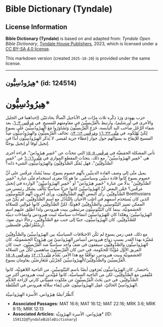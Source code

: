 # Bible Dictionary (Tyndale)

## License Information

**Bible Dictionary (Tyndale)** is based on and adapted from: _Tyndale Open Bible Dictionary_, [Tyndale House Publishers](https://tyndaleopenresources.com/), 2023, which is licensed under a [CC BY-SA 4.0 license](https://creativecommons.org/licenses/by-sa/4.0/legalcode.en).

This markdown version (created `2025-10-20`) is provided under the same license.



--------------------------------

## هِيرُودُسِيُّون* (id: 124514)

هِيرُودُسِيُّون\*
=================

حزب يهودي وَرَدَ ذِكْره ثلاث مرَّات في الأناجيل اتِّصالًا بحادثتَيْن (إحداهما في الجليل والأخرى في أورشليم)، وارتبط بالْفَرِّيسِيِّينَ في مقاومتهم للمسيح. في [مَرقُس ٣: ٦](https://ref.ly/Mark3:6)، بعد شفاء الرَّجُل صاحب اليد اليابسة، خَرَجَ الْفَرِّيسِيُّونَ وَتَشَاوَرُوا مَعَ الْهِيرُودُسِيِّينَ عَلَى يسوع لِكَيْ يُهْلِكُوه. في [متَّى ٢٢: ١٦](https://ref.ly/Matt22:16) و[مَرقُس ١٢: ١٣](https://ref.ly/Mark12:13)، تحالف الْفَرِّيسِيُّونَ والهِيرُودُسِيُّون ضِدَّ المسيح للإيقاع به بسؤالهم حول جواز إعطاء جزية لقيصر. لا يُذكَر الهِيرُودُسِيُّون أبدًا في إنجيل لوقا أو إنجيل يوحنَّا.

تأتي المشكلة الحقيقيَّة في [مَرقُس ٨: ١٥](https://ref.ly/Mark8:15) التي تتحدَّث عن "خَمِيرِ هِيرُودُسَ". قراءة أخرى هي "خَمِيرِ الهِيرُودُسِيِّينَ". مع ذلك، يتحدَّث المقطع الموازي في [مَتَّى ١٦: ٦](https://ref.ly/Matt16:6) عن "خَمِيرِ ٱلصَّدُّوقِيِّينَ"، فهل يُمَثِّل الصَّدُّوقِيُّونَ والهِيرُودُسِيُّون الشيء ذاته؟

يميل متَّى إلى وصف القادة الدينيِّين بأنَّهم خصوم يسوع، بينما يُشَدِّد مَرقُس على أنَّ خصوم يسوع كانوا قادة دينيِّين وسياسيِّين. ما هو إذًا مغزى استخدام مَتَّى عبارة "خَمِيرِ ٱلصَّدُّوقِيِّينَ" بدلًا من عبارة "خَمِيرِ هِيرُودُسَ" أو "خَمِيرِ الهِيرُودُسِيِّينَ" الواردة في إنجيل مَرقُس؟ خَمَّن البعض أنَّ الهِيرُودُسِيِّينَ كانوا حزبًا سياسيًّا يَتَأَلَّف بشكل رئيسي من الصَّدُّوقِيِّينَ. رأى البعض أنَّهم الصَّدُّوقِيُّون، ورأى آخرون أنَّهم البَيْتُوسِيُّون Boethusians الذين كان يُستَخدَم اسمهم في أغلب الأحيان بالتَّبَادُل مع اسم الصَّدُّوقِيِّين. لم يَكُنْ من الممكن تمييز البَيْتُوسِيِّين والصَّدُّوقِيِّينَ لاهوتيًّا، لكنَّ الصَّدُّوقِيِّين كانوا مُوالِين للسلالة الحشمونيَّة، بينما كان البَيْتُوسِيُّون مرتبطين ببيت هيرودس ولذا أُطلِق عليهم اسم الهِيرُودُسِيِّينَ؛ وهكذا كان للهِيرُودُسِيِّينَ انتماءات سياسيَّة لبيت هيرودس وانتماءات دينيَّة للصَّدُّوقِيِّين. كان الهِيرُودُسِيُّون، جنبًا إلى جنب مع الصَّدُّوقِيِّين، رجالًا ذوي نفوذ، أَرِسْتُقْرَاطِيِّي فلسطين.

مع ذلك، ففي زمن يسوع لم تَكُن الاختلافات السياسيَّة بين الهِيرُودُسِيِّينَ والصَّدُّوقِيِّينَ مُمَيَّزَة بهذا القدر بسبب زواج هيرودس أنتيباس الهِيرُودُسِيّ من هِيرُودِيَّا الحشمونيَّة. كان الهِيرُودُسِيُّون والصَّدُّوقِيُّون سيقفون في صَفٍّ واحد سياسيًّا ضد الْفَرِّيسِيِّينَ، حيث كان الفريق الأوَّل مُؤَيِّدًا للحكومة، في حين كان الْفَرِّيسِيُّونَ مناهضين لكُلٍّ من السلالة الحشمونيَّة وبيت هيرودس. توافُقًا مع هذا الأمر، يُقَدِّم [مَتَّى ١٦: ١٢](https://ref.ly/Matt16:12) و[مَرقُس ٨: ١٥](https://ref.ly/Mark8:15) الْفَرِّيسِيِّينَ والصَّدُّوقِيِّينَ/الْهِيرُودُسِيِّينَ كَحِزْبَيْن مُتَعَارِضَيْن يقاومان يسوع.

باختصار، كان الهِيرُودُسِيُّون يُعرَفون أيضًا باسم البَيْتُوسِيِّين. من الناحية اللاهوتيَّة، كانوا مُتَّفِقين مع الصَّدُّوقِيِّين، لكن من الناحية السياسيَّة، كانوا مُؤَيِّدين لبيت هيرودس أكثر من الصَّدُّوقِيِّين. في حين بَحَثَ الْفَرِّيسِيُّونَ عن ملكوت مَسِيَّاني كارثي لإزاحة الحُكْم الهِيرُودُسِيِّ الحاليّ، عَمِل الهِيرُودُسِيُّون على إبقاء سلالة هيرودس في السُّلطَة.

*اُنْظُرْ أيضًا* هِيرُودُس، الأُسرَة الهِيرُودُسِيَّة.

* **Associated Passages:** MAT 16:6; MAT 16:12; MAT 22:16; MRK 3:6; MRK 8:15; MRK 12:13
* **Associated Articles:** هِيرُودُس، الأسرة الهِيرُودِيَّة* (ID: `159132@TyndaleBibleDictionary`)

